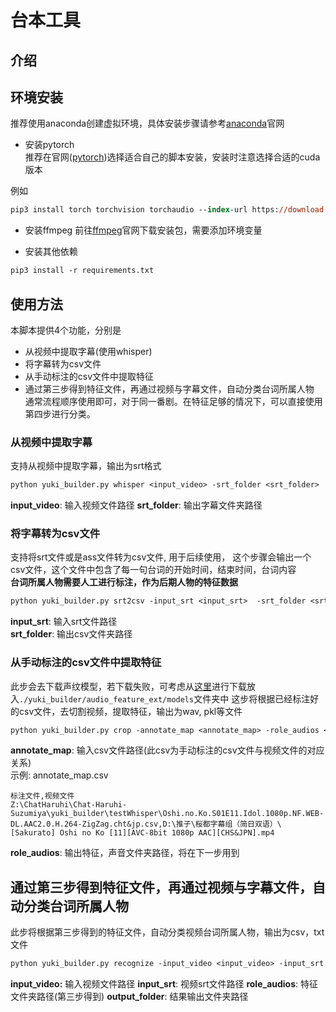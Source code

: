 # 台本工具

## 介绍

## 环境安装

推荐使用anaconda创建虚拟环境，具体安装步骤请参考[anaconda](https://www.anaconda.com/)官网

- 安装pytorch  
推荐在官网([pytorch](https://pytorch.org/))选择适合自己的脚本安装，安装时注意选择合适的cuda版本
<!-- ，如果没有cuda则选择cpu版本。 -->
例如
```ps
pip3 install torch torchvision torchaudio --index-url https://download.pytorch.org/whl/cu117
```
- 安装ffmpeg
前往[ffmpeg](https://ffmpeg.org/)官网下载安装包，需要添加环境变量


- 安装其他依赖
```ps
pip3 install -r requirements.txt
```

## 使用方法
本脚本提供4个功能，分别是
- 从视频中提取字幕(使用whisper)
- 将字幕转为csv文件
- 从手动标注的csv文件中提取特征
- 通过第三步得到特征文件，再通过视频与字幕文件，自动分类台词所属人物  
通常流程顺序使用即可，对于同一番剧。在特征足够的情况下，可以直接使用第四步进行分类。

### 从视频中提取字幕
支持从视频中提取字幕，输出为srt格式
```ps
python yuki_builder.py whisper <input_video> -srt_folder <srt_folder>
```
**input_video**: 输入视频文件路径
**srt_folder**: 输出字幕文件夹路径

### 将字幕转为csv文件
支持将srt文件或是ass文件转为csv文件, 用于后续使用，
这个步骤会输出一个csv文件，这个文件中包含了每一句台词的开始时间，结束时间，台词内容  
**台词所属人物需要人工进行标注，作为后期人物的特征数据**

```ps
python yuki_builder.py srt2csv -input_srt <input_srt>  -srt_folder <srt_folder>
```
**input_srt**: 输入srt文件路径  
**srt_folder**: 输出csv文件夹路径

### 从手动标注的csv文件中提取特征
此步会去下载声纹模型，若下载失败，可考虑从[这里](https://huggingface.co/scixing/voicemodel)进行下载放入`./yuki_builder/audio_feature_ext/models`文件夹中
这步将根据已经标注好的csv文件，去切割视频，提取特征，输出为wav, pkl等文件

```ps
python yuki_builder.py crop -annotate_map <annotate_map> -role_audios <role_audios>
```
**annotate_map**: 输入csv文件路径(此csv为手动标注的csv文件与视频文件的对应关系)  
示例: annotate_map.csv
```csv
标注文件,视频文件
Z:\ChatHaruhi\Chat-Haruhi-Suzumiya\yuki_builder\testWhisper\Oshi.no.Ko.S01E11.Idol.1080p.NF.WEB-DL.AAC2.0.H.264-ZigZag.cht&jp.csv,D:\推子\桜都字幕组（简日双语）\[Sakurato] Oshi no Ko [11][AVC-8bit 1080p AAC][CHS&JPN].mp4
```
**role_audios**: 输出特征，声音文件夹路径，将在下一步用到

## 通过第三步得到特征文件，再通过视频与字幕文件，自动分类台词所属人物
此步将根据第三步得到的特征文件，自动分类视频台词所属人物，输出为csv，txt文件
```ps
python yuki_builder.py recognize -input_video <input_video> -input_srt <input_srt> -role_audios <role_audios> -output_folder <output_folder>
``` 

**input_video:** 输入视频文件路径
**input_srt**: 视频srt文件路径
**role_audios**: 特征文件夹路径(第三步得到)
**output_folder**: 结果输出文件夹路径






